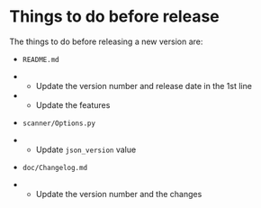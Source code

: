 # Things to do before release

The things to do before releasing a new version are:

- `README.md`
- - Update the version number and release date in the 1st line
- - Update the features

- `scanner/Options.py`
- - Update `json_version` value

- `doc/Changelog.md`
- - Update the version number and the changes
